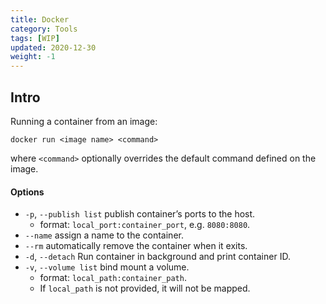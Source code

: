 ```yaml
---
title: Docker
category: Tools
tags: [WIP]
updated: 2020-12-30
weight: -1
---
```


Intro
-------------------------------------

Running a container from an image:

```shell
docker run <image name> <command>
```

where `<command>` optionally overrides the default command defined on the image.

#### Options

- `-p`, `--publish list` publish container’s ports to the host.
    - format: `local_port:container_port`, e.g. `8080:8080`.
- `--name` assign a name to the container.
- `--rm` automatically remove the container when it exits.
- `-d`, `--detach` Run container in background and print container ID.
- `-v`, `--volume list` bind mount a volume.
    - format: `local_path:container_path`.
    - If `local_path` is not provided, it will not be mapped.
